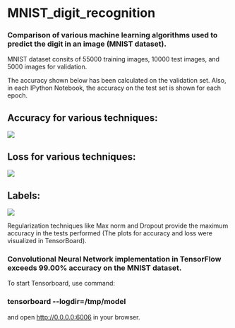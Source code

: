 # MNIST_digit_recognition

### Comparison of various machine learning algorithms used to predict the digit in an image (MNIST dataset).

MNIST dataset consits of 55000 training images, 10000 test images, and 5000 images for validation.

The accuracy shown below has been calculated on the validation set. Also, in each IPython Notebook, the accuracy on the test set is shown for each epoch.

## Accuracy for various techniques:
![](https://github.com/ankit2saxena/tensorflow_examples/blob/master/MNIST_digit_recognition/images/accuracy.png)

## Loss for various techniques:
![](https://github.com/ankit2saxena/tensorflow_examples/blob/master/MNIST_digit_recognition/images/loss.png)

## Labels:
![](https://github.com/ankit2saxena/tensorflow_examples/blob/master/MNIST_digit_recognition/images/labels.png)

Regularization techniques like Max norm and Dropout provide the maximum accuracy in the tests performed (The plots for accuracy and loss were visualized in TensorBoard).
### Convolutional Neural Network implementation in TensorFlow exceeds 99.00% accuracy on the MNIST dataset.

To start Tensorboard, use command:
### tensorboard --logdir=/tmp/model

and open http://0.0.0.0:6006 in your browser.
